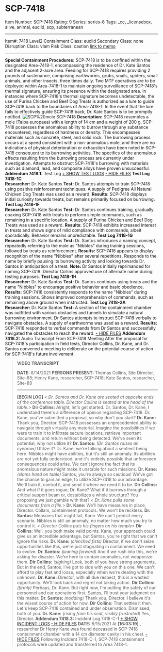 # SCP-7418
Item Number: SCP-7418
Rating: 9
Series: series-8
Tags: _cc, _licensebox, alive, animal, euclid, scp, subterranean

---

Item#: 7418
Level2
Containment Class:
euclid
Secondary Class:
none
Disruption Class:
vlam
Risk Class:
caution
[link to memo](/classification-committee-memo)  

* * *
**Special Containment Procedures:** SCP-7418 is to be confined within the designated Area-7418-1, encompassing the residence of Dr. Kate Santos and the adjacent 2-acre area. Feeding for SCP-7418 requires providing 2 pounds of sustenance, comprising earthworms, grubs, snails, spiders, small animals, and other insects, three times daily.
Two MTF operatives are to be deployed within Area-7418-1 to maintain ongoing surveillance of SCP-7418's thermal signature, ensuring its presence within the designated area. In instances where SCP-7418's thermal signature becomes undetectable, the use of Purina Chicken and Beef Dog Treats is authorized as a lure to guide SCP-7418 back to the boundaries of Area-7418-1. In the event that the lure fails to effectively guide SCP-7418 back, Dr. Kate Santos is to be promptly notified.
![SCP%20mole](http://scp-sandbox-3.wikidot.com/local--files/korgis-nibbles/SCP%20mole)
SCP-7418
**Description:** SCP-7418 resembles a mole (Talpa europaea) with a length of 14 cm and a weight of 200 g. SCP-7418 possesses the anomalous ability to burrow through any substance encountered, regardless of hardness or density. This encompasses materials such as concrete, steel, and solid rock. The burrowing process occurs at a speed consistent with a non-anomalous mole, and there are no indications of physical deterioration or exhaustion have been noted in SCP-7418 consequent to its burrowing activities. The specifics of the anomalous effects resulting from the burrowing process are currently under investigation.
Attempts to obstruct SCP-7418's burrowing with materials such as diamond, lead, and composite alloys have proven unsuccessful.
**Addendum 7418.1:** Test Log
[\+ SHOW TEST LOGS](javascript:;)
[\- HIDE FILES](javascript:;)
**Test Log 7418-1C**  
**Researcher:** Dr. Kate Santos
**Test:** Dr. Santos attempts to train SCP-7418 using positive reinforcement techniques. A supply of Pedigree All Natural Chicken Dog Treats was used as a reward.
**Results:** SCP-7418 displays initial curiosity towards treats, but remains primarily focused on burrowing.
**Test Log 7418-1F**  
**Researcher:** Dr. Kate Santos
**Test:** Dr. Santos continues training, gradually coaxing SCP-7418 with treats to perform simple commands, such as remaining in a specific location. A supply of Purina Chicken and Beef Dog Treats was used as a reward.
**Results:** SCP-7418 exhibits increased interest in treats and shows signs of mild compliance with commands, albeit sporadically. Behavior remains unpredictable.
**Test Log 7418-1G**  
**Researcher:** Dr. Kate Santos
**Test:** Dr. Santos introduces a naming concept, repeatedly referring to the mole as "Nibbles" during training sessions, followed by treats as reinforcement.
**Results:** SCP-7418 appears to display recognition of the name "Nibbles" after several repetitions. Responds to the name by briefly pausing its burrowing activity and looking towards Dr. Santos in anticipation of a treat.
**Note:** Dr Santos initially reprimanded for naming SCP-7418. Director Collins approved use of alternate name during testing purposes.
**Test Log 7418-1H**  
**Researcher:** Dr. Kate Santos
**Test:** Dr. Santos continues using treats and the name "Nibbles" to encourage positive behavior and basic obedience.
**Results:** SCP-7418 consistently responds to the name "Nibbles" during training sessions. Shows improved comprehension of commands, such as remaining above ground when instructed.
**Test Log 7418-2A**  
**Researcher:** Dr. Kate Santos
**Test:** A section of the containment chamber was outfitted with various obstacles and tunnels to simulate a natural burrowing environment. Dr Santos attempts to instruct SCP-7418 verbally to navigate obstacles. A supply of earthworms was used as a reward.
**Results:** SCP-7418 responded to verbal commands from Dr Santos and successfully navigated the obstacles to reach the reward.
[\- HIDE FILES](javascript:;)
**Addendum 7418.2:** Audio Transcript From SCP-7418 Meeting
After the proposal for SCP-7418's participation in field tests, Director Collins, Dr. Kane, and Dr. Santos convened a meeting to deliberate on the potential course of action for SCP-7418's future involvement.
> **VIDEO TRANSCRIPT**
>   
>  **DATE:** 8/14/2021 
> **PERSONS PRESENT:** Thomas Collins, Site Director, Site-88; Henry Kane, researcher, SCP-7418; Kate Santos, researcher, Site-88
> * * *
> **[BEGIN LOG]**
> _< Dr. Santos and Dr. Kane are seated at opposite ends of the conference table. Director Collins is seated at the head of the table.>_
> **Dir Collins:** Alright, let's get started. Dr. Santos, Dr. Kane, I understand there's a difference of opinion regarding SCP-7418. Dr. Kane, you've submitted a proposal, so why don't you start?
> **Dr. Kane:** Thank you, Director. SCP-7418 possesses an unprecedented ability to navigate through virtually any material. Imagine the possibilities if we were to train it to infiltrate secure locations, retrieve important documents, and return without being detected. We've seen its potential; why not utilize it?
> **Dr. Santos:** _(Dr. Santos raises an eyebrow)_ Utilize it? Dr. Kane, we're talking about a sentient being here. Nibbles might have abilities, but it's still an anomaly. Its abilities are not yet fully understood, and it's entirely possible that unforeseen consequences could arise. We can't ignore the fact that its anomalous nature might make it unstable for such missions.
> **Dr. Kane:** _(slams hand on table)_ Santos, you're always so cautious! We've got the chance to gain an edge, to utilize SCP-7418 to our advantage. We'll train it, control it, and send it where we need it to be.
> **Dir Collins:** And what if it goes rogue, Dr. Kane? What if it burrows through a critical support beam or, destabilizes a whole structure? You proposing we just gamble with that?
> _< Dr. Kane pulls some documents from a file.>_
> **Dr. Kane:** We'll have measures in place, Director. Collars, containment protocols. We won't be reckless.
> **Dr. Santos:** Measures that might fail, Kane. We can't predict every scenario. Nibbles is still an anomaly, no matter how much you try to control it.
> _< Director Collins puts his fingers on his temple>_
> **Dir Collins:** Well, you both make valid points. Kane, your approach could give us an incredible advantage, but Santos, you're right that we can't ignore the risks.
> **Dr. Kane:** _(clenched fists)_ Director, if we don't seize opportunities like this, we're just stagnating in containment. We need to evolve.
> **Dr. Santos:** _(leaning forward)_ And if we rush into this, we're asking for disaster. We're here to contain anomalies, not weaponize them.
> **Dir Collins:** _(sighing)_ Look, both of you have strong arguments. But in the end, Santos, I've got to side with you on this one. We can't afford to play fast and loose, especially when we're dealing with the unknown.
> **Dr. Kane:** Director, with all due respect, this is a wasted opportunity. We'll look back and regret not taking action.
> **Dir Collins:** _(firmly)_ Perhaps, Dr. Kane. But right now, I'm putting the safety of our personnel and our operations first. Santos, I'll trust your judgment on this matter.
> **Dr. Santos:** _(nodding)_ Thank you, Director. I believe it's the wisest course of action for now.
> **Dir Collins:** That settles it then. Let's keep SCP-7418 contained and under observation. Dismissed, both of you.
> **Dr. Kane:** _(rising from his seat, visibly frustrated)_ Yes, Director.
**Addendum 7418.3:** Incident Log 7418-C-1
[\+ SHOW INCIDENT LOGS](javascript:;)
[\- HIDE FILES](javascript:;)
**DATE:** 8/15/2021
At **[16:03:19]** , researcher Dr Henry Kane was found deceased in SCP-7418 containment chamber with a 14 cm diameter cavity in his chest.
[\- HIDE FILES](javascript:;)
Following Incident 7418-C-1, SCP-7418 containment protocols were updated and transferred to Area 7418-1.